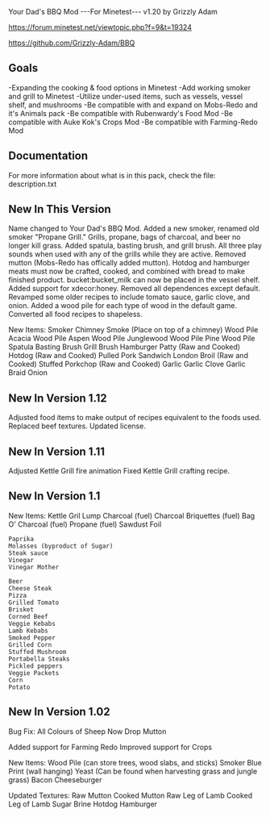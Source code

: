 Your Dad's BBQ Mod
---For Minetest---
v1.20 by Grizzly Adam

https://forum.minetest.net/viewtopic.php?f=9&t=19324

https://github.com/Grizzly-Adam/BBQ

Goals
-----
-Expanding the cooking & food options in Minetest
-Add working smoker and grill to Minetest
-Utilize under-used items, such as vessels, vessel shelf, and mushrooms
-Be compatible with and expand on Mobs-Redo and it's Animals pack
-Be compatible with Rubenwardy's Food Mod
-Be compatible with Auke Kok's Crops Mod
-Be compatible with Farming-Redo Mod 

Documentation
-------------

For more information about what is in this pack, check the file: description.txt

New In This Version
-------------------
Name changed to Your Dad's BBQ Mod.
Added a new smoker, renamed old smoker "Propane Grill."
Grills, propane, bags of charcoal, and beer no longer kill grass.
Added spatula, basting brush, and grill brush. All three play sounds when used with any of the grills while they are active.
Removed mutton (Mobs-Redo has offically added mutton).
Hotdog and hamburger meats must now be crafted, cooked, and combined with bread to make finished product.
bucket:bucket_milk can now be placed in the vessel shelf.
Added support for xdecor:honey.
Removed all dependences except default.
Revamped some older recipes to include tomato sauce, garlic clove, and onion.
Added a wood pile for each type of wood in the default game.
Converted all food recipes to shapeless.


New Items:
	Smoker
	Chimney Smoke (Place on top of a chimney)
	Wood Pile
	Acacia Wood Pile
	Aspen Wood Pile
	Junglewood Wood Pile
	Pine Wood Pile
	Spatula
	Basting Brush
	Grill Brush
	Hamburger Patty (Raw and Cooked)
	Hotdog (Raw and Cooked)
	Pulled Pork Sandwich
	London Broil (Raw and Cooked)
	Stuffed Porkchop (Raw and Cooked)
	Garlic
	Garlic Clove
	Garlic Braid
	Onion


New In Version 1.12
-------------------
Adjusted food items to make output of recipes equivalent to the foods used.
Replaced beef textures.
Updated license.


New In Version 1.11
-------------------
Adjusted Kettle Grill fire animation
Fixed Kettle Grill crafting recipe.

New In Version 1.1
-------------------
New Items:
	Kettle Gril
	Lump Charcoal (fuel)
	Charcoal Briquettes (fuel)
	Bag O' Charcoal (fuel)
	Propane (fuel)
	Sawdust
	Foil

	Paprika
	Molasses (byproduct of Sugar)
	Steak sauce
	Vinegar
	Vinegar Mother

	Beer
	Cheese Steak
	Pizza
	Grilled Tomato
	Brisket
	Corned Beef
	Veggie Kebabs
	Lamb Kebabs
	Smoked Pepper
	Grilled Corn
	Stuffed Mushroom
	Portabella Steaks
	Pickled peppers
	Veggie Packets
	Corn
	Potato


New In Version 1.02
-------------------
Bug Fix: All Colours of Sheep Now Drop Mutton

Added support for Farming Redo
Improved support for Crops

New Items:
	Wood Pile (can store trees, wood slabs, and sticks)
	Smoker Blue Print (wall hanging)
	Yeast (Can be found when harvesting grass and jungle grass)
	Bacon Cheeseburger
	

Updated Textures:
	Raw Mutton
	Cooked Mutton
	Raw Leg of Lamb
	Cooked Leg of Lamb
	Sugar
	Brine
	Hotdog
	Hamburger
